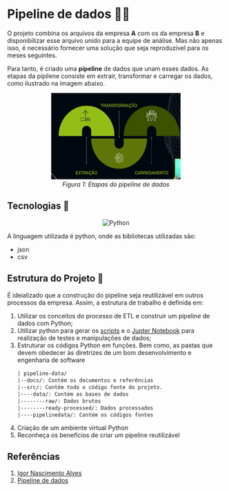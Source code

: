 
# **Pipeline** de dados 📁💾

O projeto combina os arquivos da empresa **A** com os da empresa **B** e disponibilizar esse arquivo unido para a equipe de análise. Mas não apenas isso, é necessário fornecer uma solução que seja reproduzível para os meses seguintes.

Para tanto, é criado uma **pipeline** de dados que unam esses dados. As etapas da pipilene consiste em extrair, transformar e carregar os dados, como ilustrado na imagem abaixo.

<div align="center">
  <img src="figs/etapas-pipeline.png" alt="epatas da pipeline" width="300" height="200">
  <br>
  <em>Figura 1: Etapas do pipeline de dados</em>
</div>

## Tecnologias 🔧
<div align="center">

![Python](https://img.shields.io/badge/python-3670A0?style=for-the-badge&logo=python&logoColor=ffdd54)

</div>

A linguagem utilizada é python, onde as bibliotecas utilizadas são:
- json
- csv


## Estrutura do Projeto 📂

É ideializado que a construção do pipeline seja reutilizável em outros processos da empresa. Assim, a estrutura de trabalho é definida em: 
1. Utilizar os conceitos do processo de ETL e construir um pipeline de dados com Python;
2. Utilizar python para gerar os [scripts](/src/pipelinedata/) e o [Jupter Notebook](/src/pipelinedata/testes.ipynb) para realização de testes e manipulações de dados;
3. Estruturar os códigos Python em funções. Bem como, as pastas que devem obedecer às diretrizes de um bom desenvolvimento e engenharia de software
    ````
    | pipeline-data/
    |--docs/: Contém os documentos e referências
    |--src/: Contém todo o código fonte do projeto.
    |----data/: Contém as bases de dados
    |--------raw/: Dados brutos
    |--------ready-processed/: Dados processados
    |----pipelinedata/: Contém os códigos fontes
    ````
3. Criação de um ambiente virtual Python
4. Reconheça os benefícios de criar um pipeline reutilizável

## Referências 
1. [Igor Nascimento Alves](https://cursos.alura.com.br/user/igor-nascimento-flipe)
2. [Pipeline de dados](https://cursos.alura.com.br/course/pipeline-dados-combinando-python-orientacao-objeto)